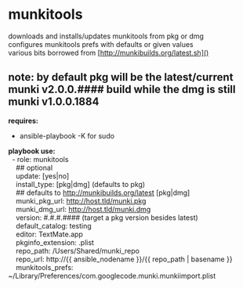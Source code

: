 munkitools
==========
downloads and installs/updates munkitools from pkg or dmg<br />
configures munkitools prefs with defaults or given values<br />
various bits borrowed from [http://munkibuilds.org/latest.sh]()<br />

note: by default pkg will be the latest/current munki v2.0.0.\#\#\#\# build while the dmg is still munki v1.0.0.1884
----------

**requires:**<br />
- ansible\-playbook \-K for sudo<br />

**playbook use:**<br />
&nbsp;&nbsp;\- role: munkitools<br />
&nbsp;&nbsp;&nbsp;&nbsp;\#\# optional<br />
&nbsp;&nbsp;&nbsp;&nbsp;update: \[yes|no\]<br />
&nbsp;&nbsp;&nbsp;&nbsp;install\_type: \[pkg|dmg\] (defaults to pkg)<br />
&nbsp;&nbsp;&nbsp;&nbsp;\#\# defaults to http://munkibuilds.org/latest \[pkg|dmg\]<br />
&nbsp;&nbsp;&nbsp;&nbsp;munki\_pkg\_url: http://host.tld/munki.pkg<br />
&nbsp;&nbsp;&nbsp;&nbsp;munki\_dmg\_url: http://host.tld/munki.dmg<br />
&nbsp;&nbsp;&nbsp;&nbsp;version: \#.\#.\#.\#\#\#\# (target a pkg version besides latest)<br />
&nbsp;&nbsp;&nbsp;&nbsp;default\_catalog: testing<br />
&nbsp;&nbsp;&nbsp;&nbsp;editor: TextMate.app<br />
&nbsp;&nbsp;&nbsp;&nbsp;pkginfo\_extension: .plist<br />
&nbsp;&nbsp;&nbsp;&nbsp;repo\_path: /Users/Shared/munki_repo<br />
&nbsp;&nbsp;&nbsp;&nbsp;repo\_url: http://\{\{ ansible_nodename \}\}/\{\{ repo_path | basename \}\}<br />
&nbsp;&nbsp;&nbsp;&nbsp;munkitools\_prefs: ~/Library/Preferences/com.googlecode.munki.munkiimport.plist<br />

